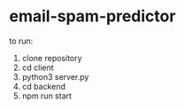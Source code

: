 # email-spam-predictor
to run:
<br>
1. clone repository
2. cd client
3. python3 server.py
4. cd backend
5. npm run start
